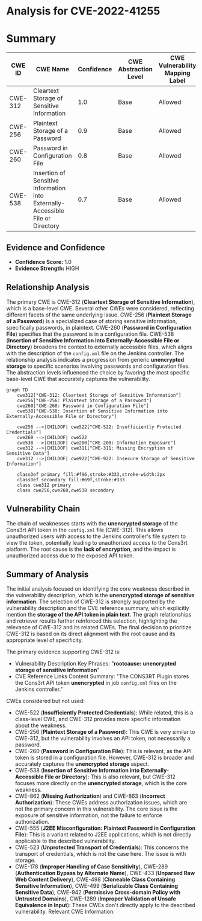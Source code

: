 # Analysis for CVE-2022-41255

# Summary
| CWE ID | CWE Name | Confidence | CWE Abstraction Level | CWE Vulnerability Mapping Label | CWE-Vulnerability Mapping Notes |
|---|---|---|---|---|---|
| CWE-312 | Cleartext Storage of Sensitive Information | 1.0 | Base | Allowed | Primary CWE |
| CWE-256 | Plaintext Storage of a Password | 0.9 | Base | Allowed | Secondary Candidate |
| CWE-260 | Password in Configuration File | 0.8 | Base | Allowed | Secondary Candidate |
| CWE-538 | Insertion of Sensitive Information into Externally-Accessible File or Directory | 0.7 | Base | Allowed | Secondary Candidate |

## Evidence and Confidence

*   **Confidence Score:** 1.0
*   **Evidence Strength:** HIGH

## Relationship Analysis
The primary CWE is CWE-312 (**Cleartext Storage of Sensitive Information**), which is a base-level CWE. Several other CWEs were considered, reflecting different facets of the same underlying issue. CWE-256 (**Plaintext Storage of a Password**) is a specialized case of storing sensitive information, specifically passwords, in plaintext. CWE-260 (**Password in Configuration File**) specifies that the password is in a configuration file. CWE-538 (**Insertion of Sensitive Information into Externally-Accessible File or Directory**) broadens the context to externally accessible files, which aligns with the description of the `config.xml` file on the Jenkins controller. The relationship analysis indicates a progression from generic **unencrypted storage** to specific scenarios involving passwords and configuration files. The abstraction levels influenced the choice by favoring the most specific base-level CWE that accurately captures the vulnerability.

```mermaid
graph TD
    cwe312["CWE-312: Cleartext Storage of Sensitive Information"]
    cwe256["CWE-256: Plaintext Storage of a Password"]
    cwe260["CWE-260: Password in Configuration File"]
    cwe538["CWE-538: Insertion of Sensitive Information into Externally-Accessible File or Directory"]

    cwe256 -->|CHILDOF| cwe522["CWE-522: Insufficiently Protected Credentials"]
    cwe260 -->|CHILDOF| cwe522
    cwe538 -->|CHILDOF| cwe200["CWE-200: Information Exposure"]
    cwe312 -->|CHILDOF| cwe311["CWE-311: Missing Encryption of Sensitive Data"]
    cwe312 -->|CHILDOF| cwe922["CWE-922: Insecure Storage of Sensitive Information"]
    
    classDef primary fill:#f96,stroke:#333,stroke-width:2px
    classDef secondary fill:#69f,stroke:#333
    class cwe312 primary
    class cwe256,cwe260,cwe538 secondary
```

## Vulnerability Chain
The chain of weaknesses starts with the **unencrypted storage** of the Cons3rt API token in the `config.xml` file (CWE-312). This allows unauthorized users with access to the Jenkins controller's file system to view the token, potentially leading to unauthorized access to the Cons3rt platform. The root cause is the **lack of encryption**, and the impact is unauthorized access due to the exposed API token.

## Summary of Analysis
The initial analysis focused on identifying the core weakness described in the vulnerability description, which is the **unencrypted storage of sensitive information**. The selection of CWE-312 is strongly supported by the vulnerability description and the CVE reference summary, which explicitly mention the **storage of the API token in plain text**. The graph relationships and retriever results further reinforced this selection, highlighting the relevance of CWE-312 and its related CWEs. The final decision to prioritize CWE-312 is based on its direct alignment with the root cause and its appropriate level of specificity.

The primary evidence supporting CWE-312 is:
- Vulnerability Description Key Phrases: "**rootcause:** **unencrypted storage of sensitive information**"
- CVE Reference Links Content Summary: "The CONS3RT Plugin stores the Cons3rt API token **unencrypted** in job `config.xml` files on the Jenkins controller."

CWEs considered but not used:

*   CWE-522 (**Insufficiently Protected Credentials**): While related, this is a class-level CWE, and CWE-312 provides more specific information about the weakness.
*   CWE-256 (**Plaintext Storage of a Password**): This CWE is very similar to CWE-312, but the vulnerability involves an API token, not necessarily a password.
*   CWE-260 (**Password in Configuration File**): This is relevant, as the API token is stored in a configuration file. However, CWE-312 is broader and accurately captures the **unencrypted storage** aspect.
*   CWE-538 (**Insertion of Sensitive Information into Externally-Accessible File or Directory**): This is also relevant, but CWE-312 focuses more directly on the **unencrypted storage**, which is the core weakness.
*   CWE-862 (**Missing Authorization**) and CWE-863 (**Incorrect Authorization**): These CWEs address authorization issues, which are not the primary concern in this vulnerability. The core issue is the exposure of sensitive information, not the failure to enforce authorization.
*   CWE-555 (**J2EE Misconfiguration: Plaintext Password in Configuration File**): This is a variant related to J2EE applications, which is not directly applicable to the described vulnerability.
*   CWE-523 (**Unprotected Transport of Credentials**): This concerns the transport of credentials, which is not the case here. The issue is with storage.
*   CWE-178 (**Improper Handling of Case Sensitivity**), CWE-289 (**Authentication Bypass by Alternate Name**), CWE-433 (**Unparsed Raw Web Content Delivery**), CWE-498 (**Cloneable Class Containing Sensitive Information**), CWE-499 (**Serializable Class Containing Sensitive Data**), CWE-942 (**Permissive Cross-domain Policy with Untrusted Domains**), CWE-1289 (**Improper Validation of Unsafe Equivalence in Input**): These CWEs don't directly apply to the described vulnerability.
Relevant CWE Information: